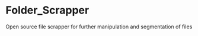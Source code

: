 Folder_Scrapper
===============

Open source file scrapper for further manipulation and segmentation of files
